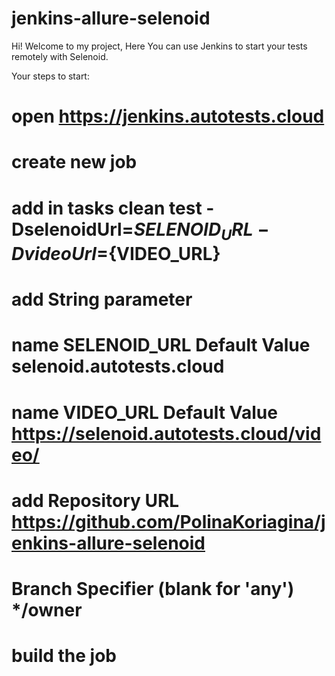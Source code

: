 # jenkins-allure-selenoid

Hi!
Welcome to my project, 
Here You can use Jenkins to start your tests remotely with Selenoid.

Your steps to start:

# open https://jenkins.autotests.cloud
# create new job
# add in tasks clean test -DselenoidUrl=${SELENOID_URL} -DvideoUrl=${VIDEO_URL}  
# add String parameter
#   name SELENOID_URL Default Value selenoid.autotests.cloud
#   name VIDEO_URL Default Value https://selenoid.autotests.cloud/video/
# add Repository URL https://github.com/PolinaKoriagina/jenkins-allure-selenoid
# Branch Specifier (blank for 'any')  */owner
# build the job


  
